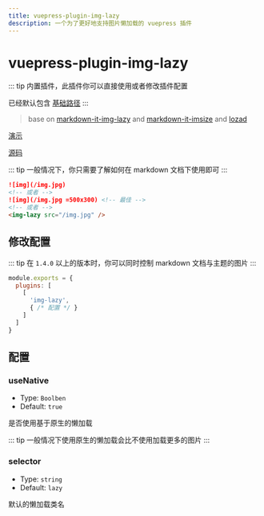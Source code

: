 ```yaml
---
title: vuepress-plugin-img-lazy
description: 一个为了更好地支持图片懒加载的 vuepress 插件
---
```


# vuepress-plugin-img-lazy <Badge text="^1.3.7"/>

::: tip
内置插件，此插件你可以直接使用或者修改插件配置

已经默认包含 [基础路径](https://vuepress.vuejs.org/zh/guide/assets.html#%E5%9F%BA%E7%A1%80%E8%B7%AF%E5%BE%84)
:::

> base on [markdown-it-img-lazy](https://github.com/tolking/markdown-it-img-lazy) and [markdown-it-imsize](https://github.com/tatsy/markdown-it-imsize) and [lozad](https://github.com/ApoorvSaxena/lozad.js)

[演示](https://tolking.github.io/vuepress-plugin-img-lazy/preview.html)

[源码](https://github.com/tolking/vuepress-plugin-img-lazy)

::: tip
一般情况下，你只需要了解如何在 markdown 文档下使用即可
:::

``` md
![img](/img.jpg)
<!-- 或者 -->
![img](/img.jpg =500x300) <!-- 最佳 -->
<!-- 或者 -->
<img-lazy src="/img.jpg" />
```

## 修改配置

::: tip
在 `1.4.0` 以上的版本时，你可以同时控制 markdown 文档与主题的图片
:::

``` js
module.exports = {
  plugins: [
    [
      'img-lazy',
      { /* 配置 */ }
    ]
  ]
}
```

## 配置

### useNative

- Type: `Boolben`
- Default: `true`

是否使用基于原生的懒加载

::: tip
一般情况下使用原生的懒加载会比不使用加载更多的图片
:::

### selector

- Type: `string`
- Default: `lazy`

默认的懒加载类名
